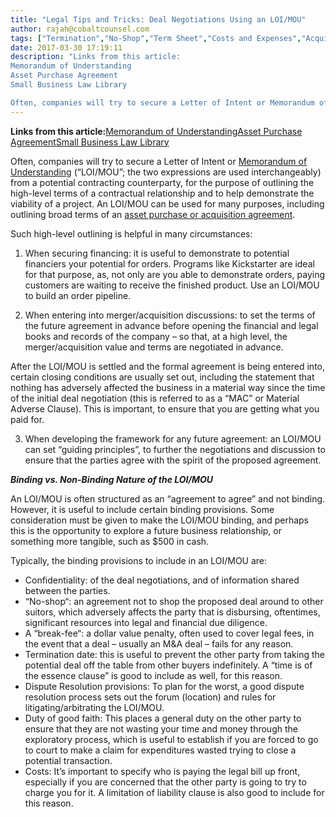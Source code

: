 ```yaml
---
title: "Legal Tips and Tricks: Deal Negotiations Using an LOI/MOU"
author: rajah@cobaltcounsel.com
tags: ["Termination","No-Shop","Term Sheet","Costs and Expenses","Acquisition","Contract Negotiations","Letter of Intent","Merger","Dispute Resolution","Mergers and Acquisition","Rajah","Share Purchase Agreement"]
date: 2017-03-30 17:19:11
description: "Links from this article:
Memorandum of Understanding
Asset Purchase Agreement
Small Business Law Library

Often, companies will try to secure a Letter of Intent or Memorandum of Understanding (“LO..."
---
```


 

**Links from this article:**[Memorandum of Understanding](https://clausehound.com/legal-contract/16222)[Asset Purchase Agreement](https://clausehound.com/legal-contract/16161)[Small Business Law Library](https://clausehound.com/small-business-law-library/)

Often, companies will try to secure a Letter of Intent or [Memorandum of Understanding](https://clausehound.com/legal-contract/16222) (“LOI/MOU”; the two expressions are used interchangeably) from a potential contracting counterparty, for the purpose of outlining the high-level terms of a contractual relationship and to help demonstrate the viability of a project. An LOI/MOU can be used for many purposes, including outlining broad terms of an [asset purchase or acquisition agreement](https://clausehound.com/legal-contract/16161/#!/document=).

 

Such high-level outlining is helpful in many circumstances:

1. When securing financing:  it is useful to demonstrate to potential financiers your potential for orders.  Programs like Kickstarter are ideal for that purpose, as, not only are you able to demonstrate orders, paying customers are waiting to receive the finished product.  Use an LOI/MOU to build an order pipeline.

2.  When entering into merger/acquisition discussions:  to set the terms of the future agreement in advance before opening the financial and legal books and records of the company – so that, at a high level, the merger/acquisition value and terms are negotiated in advance.

After the LOI/MOU is settled and the formal agreement is being entered into, certain closing conditions are usually set out, including the statement that nothing has adversely affected the business in a material way since the time of the initial deal negotiation (this is referred to as a “MAC” or Material Adverse Clause).  This is important, to ensure that you are getting what you paid for.

 

3.  When developing the framework for any future agreement: an LOI/MOU can set “guiding principles”, to further the negotiations and discussion to ensure that the parties agree with the spirit of the proposed agreement.

 

***Binding vs. Non-Binding Nature of the LOI/MOU***

An LOI/MOU is often structured as an “agreement to agree” and not binding.  However, it is useful to include certain binding provisions.  Some consideration must be given to make the LOI/MOU binding, and perhaps this is the opportunity to explore a future business relationship, or something more tangible, such as $500 in cash.

Typically, the binding provisions to include in an LOI/MOU are:

- Confidentiality: of the deal negotiations, and of information shared between the parties.
- “No-shop“: an agreement not to shop the proposed deal around to other suitors, which adversely affects the party that is disbursing, oftentimes, significant resources into legal and financial due diligence.
- A “break-fee“: a dollar value penalty, often used to cover legal fees, in the event that a deal – usually an M&A deal – fails for any reason.
- Termination date: this is useful to prevent the other party from taking the potential deal off the table from other buyers indefinitely.  A “time is of the essence clause” is good to include as well, for this reason.
- Dispute Resolution provisions:  To plan for the worst, a good dispute resolution process sets out the forum (location) and rules for litigating/arbitrating the LOI/MOU.
- Duty of good faith:  This places a general duty on the other party to ensure that they are not wasting your time and money through the exploratory process, which is useful to establish if you are forced to go to court to make a claim for expenditures wasted trying to close a potential transaction.
- Costs:  It’s important to specify who is paying the legal bill up front, especially if you are concerned that the other party is going to try to charge you for it.  A limitation of liability clause is also good to include for this reason.